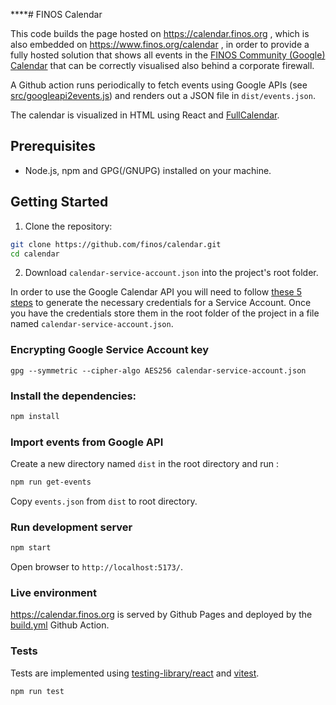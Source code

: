 \*\*\*\*# FINOS Calendar

This code builds the page hosted on https://calendar.finos.org , which is also embedded on https://www.finos.org/calendar , in order to provide a fully hosted solution that shows all events in the [FINOS Community (Google) Calendar](https://calendar.google.com/calendar/embed?src=symphony.foundation_6g70j7s80813djmj9q7gmgdjuc%40group.calendar.google.com&ctz=Europe%2FMadrid) that can be correctly visualised also behind a corporate firewall.

A Github action runs periodically to fetch events using Google APIs (see [src/googleapi2events.js](src/googleapi2events.js)) and renders out a JSON file in `dist/events.json`.

The calendar is visualized in HTML using React and [FullCalendar](https://fullcalendar.io/).

## Prerequisites

- Node.js, npm and GPG(/GNUPG) installed on your machine.

## Getting Started

1. Clone the repository:

```bash
git clone https://github.com/finos/calendar.git
cd calendar
```

2. Download `calendar-service-account.json` into the project's root folder.

In order to use the Google Calendar API you will need to follow [these 5 steps](https://developers.google.com/workspace/guides/get-started) to generate the necessary credentials for a Service Account. Once you have the credentials store them in the root folder of the project in a file named `calendar-service-account.json`.

### Encrypting Google Service Account key

```
gpg --symmetric --cipher-algo AES256 calendar-service-account.json
```

### Install the dependencies:

```bash
npm install
```

### Import events from Google API

Create a new directory named `dist` in the root directory and run :

```bash
npm run get-events
```

Copy `events.json` from `dist` to root directory.

### Run development server

```bash
npm start
```

Open browser to `http://localhost:5173/`.

### Live environment

https://calendar.finos.org is served by Github Pages and deployed by the [build.yml](.github/workflows/build.yml) Github Action.

### Tests

Tests are implemented using [testing-library/react](https://testing-library.com/docs/react-testing-library/intro) and [vitest](https://vitest.dev/).

```bash
npm run test
```

